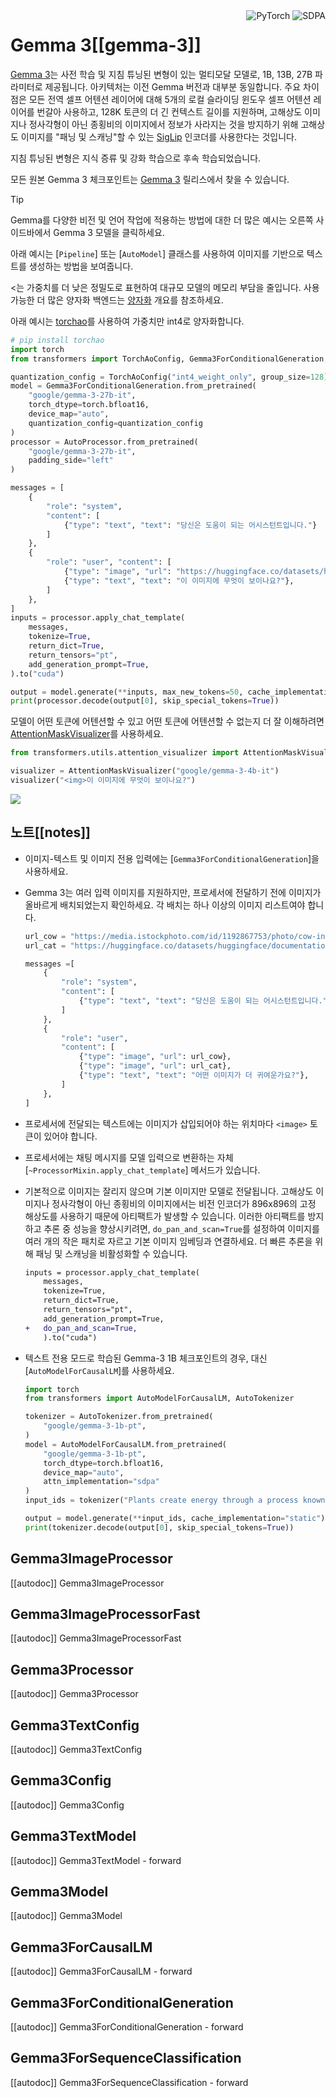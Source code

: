 
<!--Copyright 2025 The HuggingFace Team. All rights reserved.

Licensed under the Apache License, Version 2.0 (the "License"); you may not use this file except in compliance with
the License. You may obtain a copy of the License at

http://www.apache.org/licenses/LICENSE-2.0

Unless required by applicable law or agreed to in writing, software distributed under the License is distributed on
an "AS IS" BASIS, WITHOUT WARRANTIES OR CONDITIONS OF ANY KIND, either express or implied. See the License for the
specific language governing permissions and limitations under the License.

⚠️ Note that this file is in Markdown but contain specific syntax for our doc-builder (similar to MDX) that may not be
rendered properly in your Markdown viewer.

-->

<div style="float: right;">
    <div class="flex flex-wrap space-x-1">
        <img alt="PyTorch" src="https://img.shields.io/badge/PyTorch-DE3412?style=flat&logo=pytorch&logoColor=white">
        <img alt="SDPA" src="https://img.shields.io/badge/SDPA-DE3412?style=flat&logo=pytorch&logoColor=white">
    </div>
</div>

# Gemma 3[[gemma-3]]

[Gemma 3](https://goo.gle/Gemma3Report)는 사전 학습 및 지침 튜닝된 변형이 있는 멀티모달 모델로, 1B, 13B, 27B 파라미터로 제공됩니다. 아키텍처는 이전 Gemma 버전과 대부분 동일합니다. 주요 차이점은 모든 전역 셀프 어텐션 레이어에 대해 5개의 로컬 슬라이딩 윈도우 셀프 어텐션 레이어를 번갈아 사용하고, 128K 토큰의 더 긴 컨텍스트 길이를 지원하며, 고해상도 이미지나 정사각형이 아닌 종횡비의 이미지에서 정보가 사라지는 것을 방지하기 위해 고해상도 이미지를 "패닝 및 스캐닝"할 수 있는 [SigLip](./siglip) 인코더를 사용한다는 것입니다.

지침 튜닝된 변형은 지식 증류 및 강화 학습으로 후속 학습되었습니다.

모든 원본 Gemma 3 체크포인트는 [Gemma 3](https://huggingface.co/collections/google/gemma-3-release-67c6c6f89c4f76621268bb6d) 릴리스에서 찾을 수 있습니다.

> [!TIP]
> Gemma를 다양한 비전 및 언어 작업에 적용하는 방법에 대한 더 많은 예시는 오른쪽 사이드바에서 Gemma 3 모델을 클릭하세요.

아래 예시는 [`Pipeline`] 또는 [`AutoModel`] 클래스를 사용하여 이미지를 기반으로 텍스트를 생성하는 방법을 보여줍니다.

<는 가중치를 더 낮은 정밀도로 표현하여 대규모 모델의 메모리 부담을 줄입니다. 사용 가능한 더 많은 양자화 백엔드는 [양자화](../quantization/overview) 개요를 참조하세요.

아래 예시는 [torchao](../quantization/torchao)를 사용하여 가중치만 int4로 양자화합니다.

```py
# pip install torchao
import torch
from transformers import TorchAoConfig, Gemma3ForConditionalGeneration, AutoProcessor

quantization_config = TorchAoConfig("int4_weight_only", group_size=128)
model = Gemma3ForConditionalGeneration.from_pretrained(
    "google/gemma-3-27b-it",
    torch_dtype=torch.bfloat16,
    device_map="auto",
    quantization_config=quantization_config
)
processor = AutoProcessor.from_pretrained(
    "google/gemma-3-27b-it",
    padding_side="left"
)

messages = [
    {
        "role": "system",
        "content": [
            {"type": "text", "text": "당신은 도움이 되는 어시스턴트입니다."}
        ]
    },
    {
        "role": "user", "content": [
            {"type": "image", "url": "https://huggingface.co/datasets/huggingface/documentation-images/resolve/main/pipeline-cat-chonk.jpeg"},
            {"type": "text", "text": "이 이미지에 무엇이 보이나요?"},
        ]
    },
]
inputs = processor.apply_chat_template(
    messages,
    tokenize=True,
    return_dict=True,
    return_tensors="pt",
    add_generation_prompt=True,
).to("cuda")

output = model.generate(**inputs, max_new_tokens=50, cache_implementation="static")
print(processor.decode(output[0], skip_special_tokens=True))
```

모델이 어떤 토큰에 어텐션할 수 있고 어떤 토큰에 어텐션할 수 없는지 더 잘 이해하려면 [AttentionMaskVisualizer](https://github.com/huggingface/transformers/blob/beb9b5b02246b9b7ee81ddf938f93f44cfeaad19/src/transformers/utils/attention_visualizer.py#L139)를 사용하세요.

```py
from transformers.utils.attention_visualizer import AttentionMaskVisualizer

visualizer = AttentionMaskVisualizer("google/gemma-3-4b-it")
visualizer("<img>이 이미지에 무엇이 보이나요?")
```

<div class="flex justify-center">
    <img src="https://huggingface.co/datasets/huggingface/documentation-images/resolve/main/transformers/model_doc/gemma-3-attn-mask.png"/>
</div>

## 노트[[notes]]

- 이미지-텍스트 및 이미지 전용 입력에는 [`Gemma3ForConditionalGeneration`]을 사용하세요.
- Gemma 3는 여러 입력 이미지를 지원하지만, 프로세서에 전달하기 전에 이미지가 올바르게 배치되었는지 확인하세요. 각 배치는 하나 이상의 이미지 리스트여야 합니다.

    ```py
    url_cow = "https://media.istockphoto.com/id/1192867753/photo/cow-in-berchida-beach-siniscola.jpg?s=612x612&w=0&k=20&c=v0hjjniwsMNfJSuKWZuIn8pssmD5h5bSN1peBd1CmH4="
    url_cat = "https://huggingface.co/datasets/huggingface/documentation-images/resolve/main/pipeline-cat-chonk.jpeg"

    messages =[
        {
            "role": "system",
            "content": [
                {"type": "text", "text": "당신은 도움이 되는 어시스턴트입니다."}
            ]
        },
        {
            "role": "user",
            "content": [
                {"type": "image", "url": url_cow},
                {"type": "image", "url": url_cat},
                {"type": "text", "text": "어떤 이미지가 더 귀여운가요?"},
            ]
        },
    ]
    ```
- 프로세서에 전달되는 텍스트에는 이미지가 삽입되어야 하는 위치마다 `<image>` 토큰이 있어야 합니다.
- 프로세서에는 채팅 메시지를 모델 입력으로 변환하는 자체 [`~ProcessorMixin.apply_chat_template`] 메서드가 있습니다.
- 기본적으로 이미지는 잘리지 않으며 기본 이미지만 모델로 전달됩니다. 고해상도 이미지나 정사각형이 아닌 종횡비의 이미지에서는 비전 인코더가 896x896의 고정 해상도를 사용하기 때문에 아티팩트가 발생할 수 있습니다. 이러한 아티팩트를 방지하고 추론 중 성능을 향상시키려면, `do_pan_and_scan=True`를 설정하여 이미지를 여러 개의 작은 패치로 자르고 기본 이미지 임베딩과 연결하세요. 더 빠른 추론을 위해 패닝 및 스캐닝을 비활성화할 수 있습니다.

    ```diff
    inputs = processor.apply_chat_template(
        messages,
        tokenize=True,
        return_dict=True,
        return_tensors="pt",
        add_generation_prompt=True,
    +   do_pan_and_scan=True,
        ).to("cuda")
    ```
- 텍스트 전용 모드로 학습된 Gemma-3 1B 체크포인트의 경우, 대신 [`AutoModelForCausalLM`]를 사용하세요.

    ```py
    import torch
    from transformers import AutoModelForCausalLM, AutoTokenizer

    tokenizer = AutoTokenizer.from_pretrained(
        "google/gemma-3-1b-pt",
    )
    model = AutoModelForCausalLM.from_pretrained(
        "google/gemma-3-1b-pt",
        torch_dtype=torch.bfloat16,
        device_map="auto",
        attn_implementation="sdpa"
    )
    input_ids = tokenizer("Plants create energy through a process known as", return_tensors="pt").to("cuda")

    output = model.generate(**input_ids, cache_implementation="static")
    print(tokenizer.decode(output[0], skip_special_tokens=True))
    ```

## Gemma3ImageProcessor

[[autodoc]] Gemma3ImageProcessor

## Gemma3ImageProcessorFast

[[autodoc]] Gemma3ImageProcessorFast

## Gemma3Processor

[[autodoc]] Gemma3Processor

## Gemma3TextConfig

[[autodoc]] Gemma3TextConfig

## Gemma3Config

[[autodoc]] Gemma3Config

## Gemma3TextModel

[[autodoc]] Gemma3TextModel
    - forward

## Gemma3Model

[[autodoc]] Gemma3Model

## Gemma3ForCausalLM

[[autodoc]] Gemma3ForCausalLM
    - forward

## Gemma3ForConditionalGeneration

[[autodoc]] Gemma3ForConditionalGeneration
    - forward

## Gemma3ForSequenceClassification

[[autodoc]] Gemma3ForSequenceClassification
    - forward
